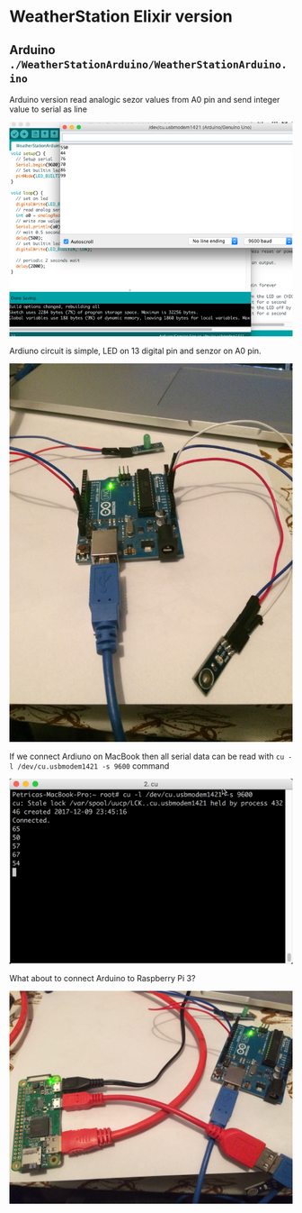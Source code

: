 # WeatherStation Elixir version

## Arduino `./WeatherStationArduino/WeatherStationArduino.ino`

Arduino version read analogic sezor values from A0 pin and send integer value to serial as line

![Arduino serial](./assets/arduino_serial.png?raw=true "Arduino serial")

Ardiuno circuit is simple, LED on 13 digital pin and senzor on A0 pin.

![Arduino circuit](./assets/circuit.jpg?raw=true "Arduino circuit")

If we connect Ardiuno on MacBook then all serial data can be read with `cu -l /dev/cu.usbmodem1421 -s 9600` command

![Read serial data from MacBook](./assets/macbook_serial.png?raw=true "Read serial data from MacBook")

What about to connect Arduino to Raspberry Pi 3?

![RPI3 circuit](./assets/rpi3_circuit.jpg?raw=true "RPI3 circuit")
